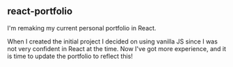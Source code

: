 ## react-portfolio

I'm remaking my current personal portfolio in React. 

When I created the initial project I decided on using vanilla JS since I was not very confident in React at the time. Now I've got more experience, and it is time to update the portfolio to reflect this!
